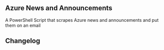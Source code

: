 ## Azure News and Announcements

A PowerShell Script that scrapes Azure news and announcements and put them on an email

## Changelog